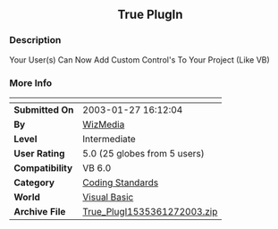 ﻿<div align="center">

## True PlugIn


</div>

### Description

Your User(s) Can Now Add Custom Control's To Your Project (Like VB)
 
### More Info
 


<span>             |<span>
---                |---
**Submitted On**   |2003-01-27 16:12:04
**By**             |[WizMedia](https://github.com/Planet-Source-Code/PSCIndex/blob/master/ByAuthor/wizmedia.md)
**Level**          |Intermediate
**User Rating**    |5.0 (25 globes from 5 users)
**Compatibility**  |VB 6\.0
**Category**       |[Coding Standards](https://github.com/Planet-Source-Code/PSCIndex/blob/master/ByCategory/coding-standards__1-43.md)
**World**          |[Visual Basic](https://github.com/Planet-Source-Code/PSCIndex/blob/master/ByWorld/visual-basic.md)
**Archive File**   |[True\_PlugI1535361272003\.zip](https://github.com/Planet-Source-Code/wizmedia-true-plugin__1-42742/archive/master.zip)








